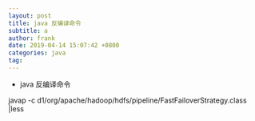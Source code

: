 ```yaml
---
layout: post
title: java 反编译命令
subtitle: a
author: frank
date: 2019-04-14 15:07:42 +0800
categories: java
tag: 
---
```


* java 反编译命令

javap -c d1/org/apache/hadoop/hdfs/pipeline/FastFailoverStrategy.class |less
